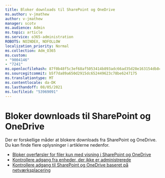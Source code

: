 ```yaml
---
title: Bloker downloads til SharePoint og OneDrive
ms.author: v-jmathew
author: v-jmathew
manager: scotv
ms.audience: Admin
ms.topic: article
ms.service: o365-administration
ROBOTS: NOINDEX, NOFOLLOW
localization_priority: Normal
ms.collection: Adm_O365
ms.custom:
- "9004146"
- "7241"
ms.openlocfilehash: 87f0b48f5c3ef68af5053414b893adc66ad35d28e163154db8c3f2b3a52cf4a7
ms.sourcegitcommit: b5f7da89a650d2915dc652449623c78be6247175
ms.translationtype: MT
ms.contentlocale: da-DK
ms.lasthandoff: 08/05/2021
ms.locfileid: "53969091"
---
```

# <a name="block-downloads-for-sharepoint-and-onedrive"></a>Bloker downloads til SharePoint og OneDrive

Der er forskellige måder at blokere downloads fra SharePoint og OneDrive. Du kan finde flere oplysninger i artiklerne nedenfor.

- [Bloker overførsler for filer kun med visning i SharePoint og OneDrive](https://support.microsoft.com/office/block-downloads-for-view-only-files-in-sharepoint-and-onedrive-6051184b-62ac-4149-b874-13dcd40ef91e)
- [Kontrollere adgang fra enheder, der ikke er administrerede](https://docs.microsoft.com/sharepoint/control-access-from-unmanaged-devices)
- [Kontrollere adgang til SharePoint og OneDrive baseret på netværksplacering](https://docs.microsoft.com/sharepoint/control-access-based-on-network-location)
